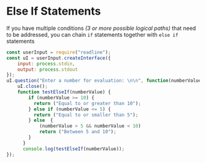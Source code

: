 # Else If Statements

If you have multiple conditions *(3 or more possible logical paths)* that need to be addressed, you can chain `if` statements together with `else if` statements

```javascript
const userInput = require("readline");
const uI = userInput.createInterface({
    input: process.stdin,
    output: process.stdout
});
uI.question("Enter a number for evaluation: \n\n", function(numberValue) {
    uI.close();
    function testElseIf(numberValue) {
        if (numberValue >= 10) {
          return ("Equal to or greater than 10");
        } else if (numberValue <= 5) {
          return ("Equal to or smaller than 5");
        } else  {
            (numberValue > 5 && numberValue < 10)
            return ("Between 5 and 10");
        }
      }
      console.log(testElseIf(numberValue));
});
```